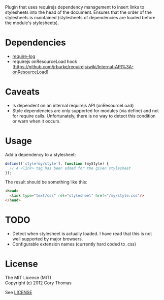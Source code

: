 Plugin that uses requirejs dependency management to insert links to
stylesheets into the head of the document. Ensures that the order of the
stylesheets is maintained (stylesheets of dependencies are loaded before
the module's stylesheets).

# Dependencies

* [require-log](http://github.com/dump247/require-log)
* requirejs onResourceLoad hook [https://github.com/jrburke/requirejs/wiki/Internal-API%3A-onResourceLoad]

# Caveats

* Is dependent on an internal requirejs API (onResourceLoad)
* Style dependencies are only supported for modules (via define) and not
  for require calls. Unfortunately, there is no way to detect this
  condition or warn when it occurs.

# Usage

Add a dependency to a stylesheet:

```javascript
define(['style!my/style'], function (myStyle) {
  // A <link> tag has been added for the given stylesheet
});
```

The result should be something like this:

```html
<head>
  <link type="text/css" rel="stylesheet" href="/my/style.css"/>
</head>
```

# TODO

* Detect when stylesheet is actually loaded. I have read that this is
  not well supported by major browsers.
* Configurable extension names (currently hard coded to .css)

# License

The MIT License (MIT)  
Copyright (c) 2012 Cory Thomas

See [LICENSE](require-style/blob/master/LICENSE)

